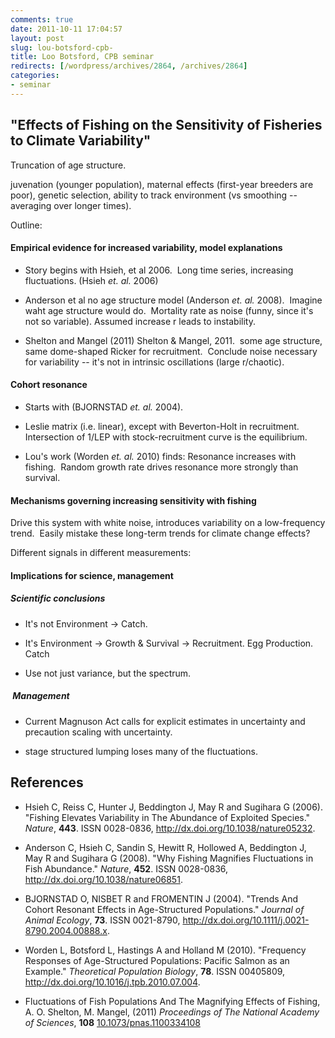 ```yaml
---
comments: true
date: 2011-10-11 17:04:57
layout: post
slug: lou-botsford-cpb-
title: Loo Botsford, CPB seminar
redirects: [/wordpress/archives/2864, /archives/2864]
categories:
- seminar
---
```


## "Effects of Fishing on the Sensitivity of Fisheries to Climate Variability"


Truncation of age structure.

juvenation (younger population), maternal effects (first-year breeders are poor), genetic selection, ability to track environment (vs smoothing -- averaging over longer times).

Outline:


#### Empirical evidence for increased variability, model explanations





	
  * Story begins with Hsieh, et al 2006.  Long time series, increasing fluctuations. (Hsieh _et. al._ 2006)

	
  * Anderson et al no age structure model (Anderson _et. al._ 2008).  Imagine waht age structure would do.  Mortality rate as noise (funny, since it's not so variable). Assumed increase r leads to instability.

	
  * Shelton and Mangel (2011) Shelton & Mangel, 2011.  some age structure, same dome-shaped Ricker for recruitment.  Conclude noise necessary for variability -- it's not in intrinsic oscillations (large r/chaotic).




#### Cohort resonance





	
  * Starts with (BJORNSTAD _et. al._ 2004).

	
  * Leslie matrix (i.e. linear), except with Beverton-Holt in recruitment.  Intersection of 1/LEP with stock-recruitment curve is the equilibrium.

	
  * Lou's work (Worden _et. al._ 2010) finds: Resonance increases with fishing.  Random growth rate drives resonance more strongly than survival.




#### Mechanisms governing increasing sensitivity with fishing


Drive this system with white noise, introduces variability on a low-frequency trend.  Easily mistake these long-term trends for climate change effects?

Different signals in different measurements:


#### Implications for science, management




##### Scientific conclusions





	
  * It's not Environment -> Catch.

	
  * It's Environment -> Growth & Survival -> Recruitment. Egg Production. Catch

	
  * Use not just variance, but the spectrum.




#####  Management





	
  * Current Magnuson Act calls for explicit estimates in uncertainty and precaution scaling with uncertainty.

	
  * stage structured lumping loses many of the fluctuations.



## References


- Hsieh C, Reiss C, Hunter J, Beddington J, May R and Sugihara G (2006).
"Fishing Elevates Variability in The Abundance of Exploited Species."
*Nature*, **443**.
ISSN 0028-0836, <a href="http://dx.doi.org/10.1038/nature05232">http://dx.doi.org/10.1038/nature05232</a>.

- Anderson C, Hsieh C, Sandin S, Hewitt R, Hollowed A, Beddington J, May R and Sugihara G (2008).
"Why Fishing Magnifies Fluctuations in Fish Abundance."
*Nature*, **452**.
ISSN 0028-0836, <a href="http://dx.doi.org/10.1038/nature06851">http://dx.doi.org/10.1038/nature06851</a>.

- BJORNSTAD O, NISBET R and FROMENTIN J (2004).
"Trends And Cohort Resonant Effects in Age-Structured Populations."
*Journal of Animal Ecology*, **73**.
ISSN 0021-8790, <a href="http://dx.doi.org/10.1111/j.0021-8790.2004.00888.x">http://dx.doi.org/10.1111/j.0021-8790.2004.00888.x</a>.

- Worden L, Botsford L, Hastings A and Holland M (2010).
"Frequency Responses of Age-Structured Populations: Pacific Salmon as an Example."
*Theoretical Population Biology*, **78**.
ISSN 00405809, <a href="http://dx.doi.org/10.1016/j.tpb.2010.07.004">http://dx.doi.org/10.1016/j.tpb.2010.07.004</a>.



-  Fluctuations of Fish Populations And The Magnifying Effects of Fishing, A. O. Shelton, M. Mangel,  (2011) *Proceedings of The National Academy of Sciences*, **108**    [10.1073/pnas.1100334108](http://dx.doi.org/10.1073/pnas.1100334108)
